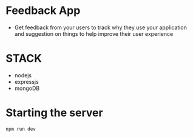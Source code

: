 # Feedback App

- Get feedback from your users to track why they use your application and suggestion on things to help improve their user experience

# STACK

- nodejs
- expressjs
- mongoDB

# Starting the server

```
npm run dev
```
